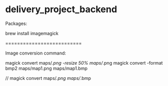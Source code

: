 # delivery_project_backend

Packages:

brew install imagemagick

==========================

Image conversion command:

magick convert maps/*.png -resize 50% maps/*.png
magick convert -format bmp2 maps/map1.png maps/map1.bmp



// magick convert maps/*.png maps/*.bmp